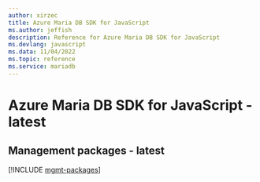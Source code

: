 ```yaml
---
author: xirzec
title: Azure Maria DB SDK for JavaScript
ms.author: jeffish
description: Reference for Azure Maria DB SDK for JavaScript
ms.devlang: javascript
ms.data: 11/04/2022
ms.topic: reference
ms.service: mariadb
---
```

# Azure Maria DB SDK for JavaScript - latest

## Management packages - latest
[!INCLUDE [mgmt-packages](maria-db-mgmt-index.md)]